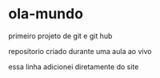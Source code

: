 # ola-mundo
 primeiro projeto de git e git hub

 repositorio criado durante uma aula ao vivo
 
 essa linha adicionei diretamente do site
